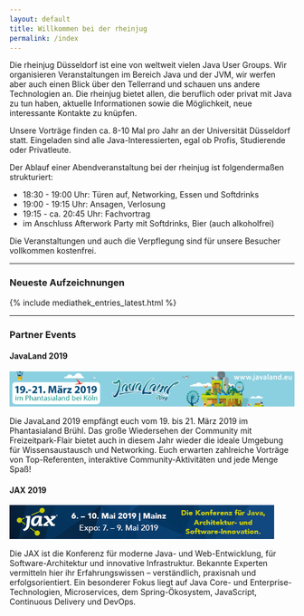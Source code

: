 ```yaml
---
layout: default
title: Willkommen bei der rheinjug
permalink: /index
---
```



Die rheinjug Düsseldorf ist eine von weltweit vielen Java User Groups.
Wir organisieren Veranstaltungen im Bereich Java und der JVM, wir werfen
aber auch einen Blick über den Tellerrand und schauen uns andere Technologien an.
Die rheinjug bietet allen, die beruflich oder privat mit Java zu tun haben,
aktuelle Informationen sowie die Möglichkeit, neue interessante Kontakte zu knüpfen.

Unsere Vorträge finden ca. 8-10 Mal pro Jahr an der Universität Düsseldorf statt.
Eingeladen sind alle Java-Interessierten, egal ob Profis, Studierende oder Privatleute.

Der Ablauf einer Abendveranstaltung bei der rheinjug ist folgendermaßen strukturiert:

* 18:30 - 19:00 Uhr: Türen auf, Networking, Essen und Softdrinks
* 19:00 - 19:15 Uhr: Ansagen, Verlosung
* 19:15 - ca. 20:45 Uhr: Fachvortrag
* im Anschluss Afterwork Party mit Softdrinks, Bier (auch alkoholfrei)

Die Veranstaltungen und auch die Verpflegung sind für unsere Besucher vollkommen kostenfrei.

----

### Neueste Aufzeichnungen

{% include mediathek_entries_latest.html %}

----

### Partner Events

#### JavaLand 2019

[![JavaLand 2019](files/events/javaland2019.jpg "JavaLand 2019")](http://www.rheinjug.de)

Die JavaLand 2019 empfängt euch vom 19. bis 21. März 2019 im Phantasialand Brühl. Das große Wiedersehen der Community mit Freizeitpark-Flair bietet auch in diesem Jahr wieder die ideale Umgebung für Wissensaustausch und Networking. Euch erwarten zahlreiche Vorträge von Top-Referenten, interaktive Community-Aktivitäten und jede Menge Spaß!

#### JAX 2019

[![JAX 2019](files/events/jax2019.jpg "JAX 2019")](https://jax.de)

Die JAX ist die Konferenz für moderne Java- und Web-Entwicklung, für Software-Architektur und innovative Infrastruktur. Bekannte Experten vermitteln hier ihr Erfahrungswissen – verständlich, praxisnah und erfolgsorientiert. Ein besonderer Fokus liegt auf Java Core- und Enterprise-Technologien, Microservices, dem Spring-Ökosystem, JavaScript, Continuous Delivery und DevOps.
